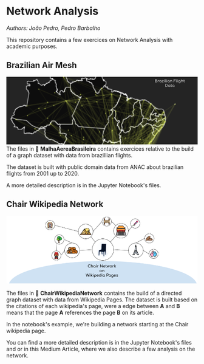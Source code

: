 # Network Analysis
_Authors: João Pedro, Pedro Barbalho_

This repository contains a few exercices on Network Analysis with academic purposes.

## Brazilian Air Mesh
<a href="https://github.com/jaumpedro214/NetworkAnalysis/blob/main/imgs/Brazilian%20Flight%20Data.png"><img src="https://github.com/jaumpedro214/NetworkAnalysis/blob/main/imgs/Brazilian%20Flight%20Data.png" alt="Brazilian-Flight-Data" border="0"></a>
The files in :open_file_folder: **MalhaAereaBrasileira** contains exercices relative to the build of a graph dataset with data from brazillian flights.

The dataset is built with public domain data from ANAC about brazilian flights from 2001 up to 2020.
 
A more detailed description is in the Jupyter Notebook's files.

## Chair Wikipedia Network
<a href="https://github.com/jaumpedro214/NetworkAnalysis/blob/main/imgs/ChairNetwork.png"><img src="https://github.com/jaumpedro214/NetworkAnalysis/blob/main/imgs/ChairNetwork.png" alt="Chair-Network" border="0"></a>

The files in :open_file_folder: **ChairWikipediaNetwork** contains the build of a directed graph dataset with data from Wikipedia Pages.
The dataset is built based on the citations of each wikipedia's page, were a edge between **A** and **B** means that the page **A** references the page **B** on its article.

In the notebook's example, we're building a network starting at the Chair wikipedia page.
 
You can find a more detailed description is in the Jupyter Notebook's files and or in this Medium Article, where we also describe a few analysis on the network.

